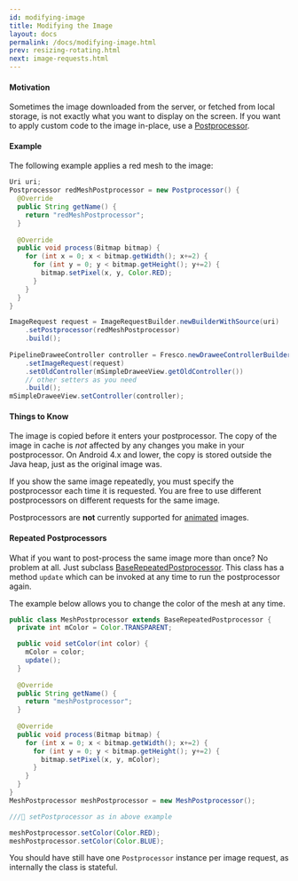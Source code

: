 ```yaml
---
id: modifying-image
title: Modifying the Image
layout: docs
permalink: /docs/modifying-image.html
prev: resizing-rotating.html
next: image-requests.html
---
```


#### Motivation

Sometimes the image downloaded from the server, or fetched from local storage, is not exactly what you want to display on the screen. If you want to apply custom code to the image in-place, use a [Postprocessor](../javadoc/reference/com/facebook/imagepipeline/request/Postprocessor.html).

#### Example

The following example applies a red mesh to the image:

```java
Uri uri;
Postprocessor redMeshPostprocessor = new Postprocessor() { 
  @Override
  public String getName() {
    return "redMeshPostprocessor";
  }
  
  @Override
  public void process(Bitmap bitmap) {
    for (int x = 0; x < bitmap.getWidth(); x+=2) {
      for (int y = 0; y < bitmap.getHeight(); y+=2) {
        bitmap.setPixel(x, y, Color.RED);
      }
    }
  }
}

ImageRequest request = ImageRequestBuilder.newBuilderWithSource(uri)
    .setPostprocessor(redMeshPostprocessor)
    .build();
    
PipelineDraweeController controller = Fresco.newDraweeControllerBuilder()
    .setImageRequest(request)
    .setOldController(mSimpleDraweeView.getOldController())
    // other setters as you need
    .build();
mSimpleDraweeView.setController(controller);
```

#### Things to Know

The image is copied before it enters your postprocessor. The copy of the image in cache is *not* affected by any changes you make in your postprocessor. On Android 4.x and lower, the copy is stored outside the Java heap, just as the original image was.

If you show the same image repeatedly, you must specify the postprocessor each time it is requested. You are free to use different postprocessors on different requests for the same image.

Postprocessors are **not** currently supported for [animated](animations.html) images.

#### Repeated Postprocessors

What if you want to post-process the same image more than once? No problem at all. Just subclass [BaseRepeatedPostprocessor](../javadoc/reference/com/facebook/imagepipeline/request/BaseRepatedPostprocessor.html). This class has a method `update` which can be invoked at any time to run the postprocessor again.

The example below allows you to change the color of the mesh at any time.

```java
public class MeshPostprocessor extends BaseRepeatedPostprocessor { 
  private int mColor = Color.TRANSPARENT;

  public void setColor(int color) {
    mColor = color;
    update();
  }
  
  @Override
  public String getName() {
    return "meshPostprocessor";
  }
  
  @Override
  public void process(Bitmap bitmap) {
    for (int x = 0; x < bitmap.getWidth(); x+=2) {
      for (int y = 0; y < bitmap.getHeight(); y+=2) {
        bitmap.setPixel(x, y, mColor);
      }
    }
  }
}
MeshPostprocessor meshPostprocessor = new MeshPostprocessor();

/// setPostprocessor as in above example

meshPostprocessor.setColor(Color.RED);
meshPostprocessor.setColor(Color.BLUE);
```

You should have still have one `Postprocessor` instance per image request, as internally the class is stateful.
